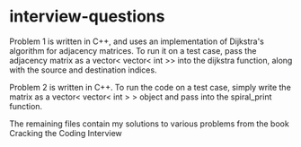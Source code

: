 # interview-questions

Problem 1 is written in C++, and uses an implementation of Dijkstra's algorithm for adjacency matrices. To run it on a test case, pass the adjacency matrix as a vector< vector< int >> into the dijkstra function, along with the source and destination indices. 

Problem 2 is written in C++. To run the code on a test case, simply write the matrix as a vector< vector< int > > object and pass into the spiral_print function.

The remaining files contain my solutions to various problems from the book Cracking the Coding Interview
